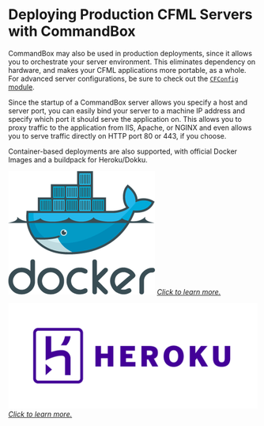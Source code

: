 # Deploying Production CFML Servers with CommandBox

CommandBox may also be used in production deployments, since it allows you to orchestrate your server environment.  This eliminates dependency on hardware, and makes your CFML applications more portable, as a whole.   For advanced server configurations, be sure to check out the [`CFConfig` module](https://cfconfig.ortusbooks.com/).

Since the startup of a CommandBox server allows you specify a host and server port, you can easily bind your server to a machine IP address and specify which port it should serve the application on. This allows you to proxy traffic to the application from IIS, Apache, or NGINX and even allows you to serve traffic directly on HTTP port 80 or 443, if you choose.

Container-based deployments are also supported, with official Docker Images and a buildpack for Heroku/Dokku.




[![Docker Logo](/images/docker_logo.png)](/deploying-commandbox/docker.md)
[_Click to learn more._](/deploying-commandbox/docker.md)



[![Heroku Logo](/images/heroku_logo.png)](/deploying-commandbox/heroku-buildpack.md)
[_Click to learn more._](/deploying-commandbox/heroku-buildpack.md)






